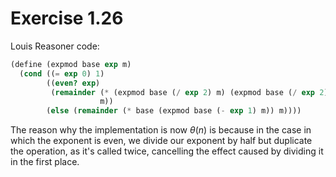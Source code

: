# Exercise 1.26

Louis Reasoner code:

```scm
(define (expmod base exp m)
  (cond ((= exp 0) 1)
        ((even? exp)
         (remainder (* (expmod base (/ exp 2) m) (expmod base (/ exp 2) m))
                    m))
        (else (remainder (* base (expmod base (- exp 1) m)) m))))
```

The reason why the implementation is now $\theta(n)$ is because in the case in
which the exponent is even, we divide our exponent by half but duplicate the
operation, as it's called twice, cancelling the effect caused by dividing it in
the first place.
